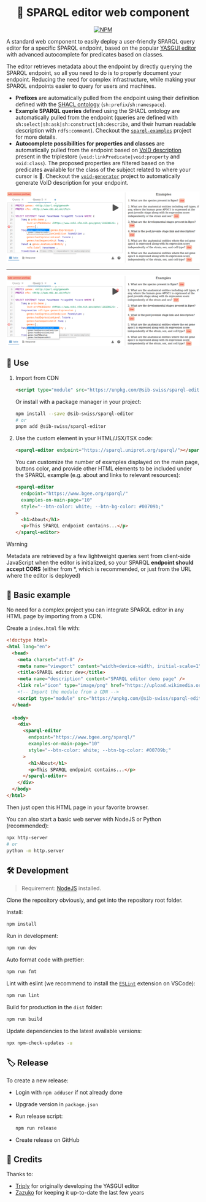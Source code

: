 <div align="center">

# 💫 SPARQL editor web component

[![NPM](https://img.shields.io/npm/v/@sib-swiss/sparql-editor)](https://www.npmjs.com/package/@sib-swiss/sparql-editor)

</div>

A standard web component to easily deploy a user-friendly SPARQL query editor for a specific SPARQL endpoint, based on the popular [YASGUI editor](https://github.com/zazuko/Yasgui) with advanced autocomplete for predicates based on classes.

The editor retrieves metadata about the endpoint by directly querying the SPARQL endpoint, so all you need to do is to properly document your endpoint. Reducing the need for complex infrastructure, while making your SPARQL endpoints easier to query for users and machines.

- **Prefixes** are automatically pulled from the endpoint using their definition defined with the [SHACL ontology](https://www.w3.org/TR/shacl/) (`sh:prefix`/`sh:namespace`).
- **Example SPARQL queries** defined using the SHACL ontology are automatically pulled from the endpoint (queries are defined with `sh:select|sh:ask|sh:construct|sh:describe`, and their human readable description with `rdfs:comment`). Checkout the [`sparql-examples`](https://github.com/sib-swiss/sparql-examples) project for more details.
- **Autocomplete possibilities for properties and classes** are automatically pulled from the endpoint based on [VoID description](https://www.w3.org/TR/void/) present in the triplestore (`void:linkPredicate|void:property` and `void:class`). The proposed properties are filtered based on the predicates available for the class of the subject related to where your cursor is 🤯. Checkout the [`void-generator`](https://github.com/JervenBolleman/void-generator) project to automatically generate VoID description for your endpoint.

![Screenshot gene](docs/screenshot_gene.png)

---

![Screenshot expression](docs/screenshot_expression.png)

## 🚀 Use

1. Import from CDN

   ```html
   <script type="module" src="https://unpkg.com/@sib-swiss/sparql-editor"></script>
   ```

   Or install with a package manager in your project:

   ```bash
   npm install --save @sib-swiss/sparql-editor
   # or
   pnpm add @sib-swiss/sparql-editor
   ```

2. Use the custom element in your HTML/JSX/TSX code:

   ```html
   <sparql-editor endpoint="https://sparql.uniprot.org/sparql/"></sparql-editor>
   ```

   You can customize the number of examples displayed on the main page, buttons color, and provide other HTML elements to be included under the SPARQL example (e.g. about and links to relevant resources):

   ```html
   <sparql-editor
     endpoint="https://www.bgee.org/sparql/"
     examples-on-main-page="10"
     style="--btn-color: white; --btn-bg-color: #00709b;"
   >
     <h1>About</h1>
     <p>This SPARQL endpoint contains...</p>
   </sparql-editor>
   ```

> [!WARNING]
>
> Metadata are retrieved by a few lightweight queries sent from client-side JavaScript when the editor is initialized, so your SPARQL **endpoint should accept CORS** (either from \*, which is recommended, or just from the URL where the editor is deployed)

## 📝 Basic example

No need for a complex project you can integrate SPARQL editor in any HTML page by importing from a CDN.

Create a `index.html` file with:

```html
<!doctype html>
<html lang="en">
  <head>
    <meta charset="utf-8" />
    <meta name="viewport" content="width=device-width, initial-scale=1" />
    <title>SPARQL editor dev</title>
    <meta name="description" content="SPARQL editor demo page" />
    <link rel="icon" type="image/png" href="https://upload.wikimedia.org/wikipedia/commons/f/f3/Rdf_logo.svg" />
    <!-- Import the module from a CDN -->
    <script type="module" src="https://unpkg.com/@sib-swiss/sparql-editor@0.1.2"></script>
  </head>

  <body>
    <div>
      <sparql-editor
        endpoint="https://www.bgee.org/sparql/"
        examples-on-main-page="10"
        style="--btn-color: white; --btn-bg-color: #00709b;"
      >
        <h1>About</h1>
        <p>This SPARQL endpoint contains...</p>
      </sparql-editor>
    </div>
  </body>
</html>
```

Then just open this HTML page in your favorite browser.

You can also start a basic web server with NodeJS or Python (recommended):

```bash
npx http-server
# or
python -m http.server
```

## 🛠️ Development

> Requirement: [NodeJS](https://nodejs.org/en) installed.

Clone the repository obviously, and get into the repository root folder.

Install:

```bash
npm install
```

Run in development:

```bash
npm run dev
```

Auto format code with prettier:

```bash
npm run fmt
```

Lint with eslint (we recommend to install the [`ESLint`](https://marketplace.visualstudio.com/items?itemName=dbaeumer.vscode-eslint) extension on VSCode):

```bash
npm run lint
```

Build for production in the `dist` folder:

```bash
npm run build
```

Update dependencies to the latest available versions:

```bash
npx npm-check-updates -u
```

## 🏷️ Release

To create a new release:

- Login with `npm adduser` if not already done

- Upgrade version in `package.json`

- Run release script:

  ```bash
  npm run release
  ```

- Create release on GitHub

## 🤝 Credits

Thanks to:

- [Triply](https://triply.cc) for originally developing the YASGUI editor
- [Zazuko](https://zazuko.com/) for keeping it up-to-date the last few years

